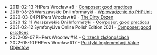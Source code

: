 - 2019-02-13 PHPers Wrocław #8 - [Composer: good practices](2019-02-13_PHPers_Wroclaw_Composer_good_practices.pdf)
- 2019-03-26 Warszawskie Dni Informatyki - [Wprowadzenie do PHPUnit](2019-03-26_Warszawskie_Dni_Informatyki_Wprowadzenie_do_PHPUnit.html)
- 2020-03-04 PHPers Wrocław #9 - [The Dirty Dozen](2020-03-04_PHPers_Wroclaw_The_Dirty_Dozen.html)
- 2020-12-11 Warszawskie Dni Informatyki - [Composer: good practices](2020-12-11_Warszawskie_Dni_Informatyki_Composer_good_practices.html)
- 2021-02-12 SymfonyLive Online Polish Edition 2021 - [Composer: good practices](2021-02-12_SymfonyLive_Online_Polish_Edition_Composer_good_practices.html)
- 2022-09-07 PHPers Wrocław #14 - [O trzech złożonościach](2022-09-07_PHPers_Wroclaw_O_trzech_zlozonosciach.html)
- 2022-05-10 PHPers Wrocław #17 - [Praktyki Implementacji Value Objectów](2023-05-10_PHPers_Wroclaw_Praktyki_Implementacji_Value_Objectow.html)
